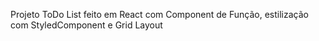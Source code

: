 Projeto ToDo List feito em React com Component de Função, estilização com StyledComponent e Grid Layout
